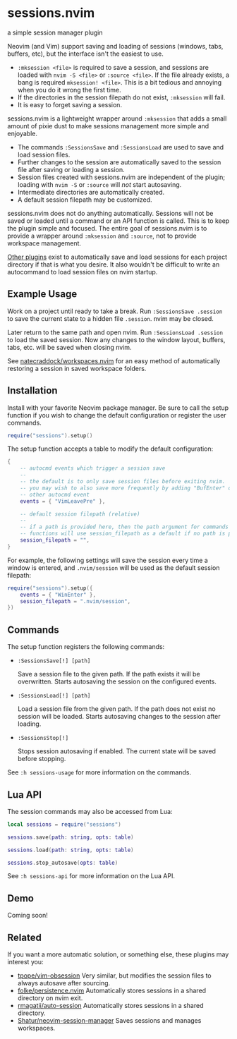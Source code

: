 # sessions.nvim

a simple session manager plugin

Neovim (and Vim) support saving and loading of sessions (windows, tabs, buffers,
etc), but the interface isn't the easiest to use.

* `:mksession <file>` is required to save a session, and sessions are loaded with `nvim
  -S <file>` or `:source <file>`. If the file already exists, a bang is required
  `mksession! <file>`. This is a bit tedious and annoying when you do it wrong
  the first time.
* If the directories in the session filepath do not exist, `:mksession` will
  fail.
* It is easy to forget saving a session.

sessions.nvim is a lightweight wrapper around `:mksession` that adds a small
amount of pixie dust to make sessions management more simple and enjoyable.

* The commands `:SessionsSave` and `:SessionsLoad` are used to save and load
  session files.
* Further changes to the session are automatically saved to the session file
  after saving or loading a session.
* Session files created with sessions.nvim are independent of the plugin;
  loading with `nvim -S` or `:source` will *not* start autosaving.
* Intermediate directories are automatically created.
* A default session filepath may be customized.

sessions.nvim does not do anything automatically. Sessions will not be saved or
loaded until a command or an API function is called. This is to keep the plugin
simple and focused. The entire goal of sessions.nvim is to provide a wrapper
around `:mksession` and `:source`, not to provide workspace management.

[Other plugins](#related) exist to automatically save and load sessions for each
project directory if that is what you desire. It also wouldn't be difficult to
write an autocommand to load session files on nvim startup.

## Example Usage

Work on a project until ready to take a break. Run `:SessionsSave .session` to
save the current state to a hidden file `.session`. nvim may be closed.

Later return to the same path and open nvim. Run `:SessionsLoad .session` to
load the saved session. Now any changes to the window layout, buffers, tabs,
etc. will be saved when closing nvim.

See
[natecraddock/workspaces.nvim](https://github.com/natecraddock/workspaces.nvim)
for an easy method of automatically restoring a session in saved workspace
folders.

## Installation

Install with your favorite Neovim package manager. Be sure to call the setup
function if you wish to change the default configuration or register the user
commands.

```lua
require("sessions").setup()
```

The setup function accepts a table to modify the default configuration:

```lua
{
    -- autocmd events which trigger a session save
    --
    -- the default is to only save session files before exiting nvim.
    -- you may wish to also save more frequently by adding "BufEnter" or any
    -- other autocmd event
    events = { "VimLeavePre" },

    -- default session filepath (relative)
    --
    -- if a path is provided here, then the path argument for commands and API
    -- functions will use session_filepath as a default if no path is provided.
    session_filepath = "",
}
```

For example, the following settings will save the session every time a window is
entered, and `.nvim/session` will be used as the default session filepath:

```lua
require("sessions").setup({
    events = { "WinEnter" },
    session_filepath = ".nvim/session",
})
```

## Commands

The setup function registers the following commands:

* `:SessionsSave[!] [path]`

  Save a session file to the given path. If the path exists it will be
  overwritten. Starts autosaving the session on the configured events.

* `:SessionsLoad[!] [path]`

  Load a session file from the given path. If the path does not exist no session
  will be loaded. Starts autosaving changes to the session after loading.

* `:SessionsStop[!]`

  Stops session autosaving if enabled. The current state will be saved before
  stopping.

See `:h sessions-usage` for more information on the commands.

## Lua API

The session commands may also be accessed from Lua:

```lua
local sessions = require("sessions")

sessions.save(path: string, opts: table)

sessions.load(path: string, opts: table)

sessions.stop_autosave(opts: table)
```

See `:h sessions-api` for more information on the Lua API.

## Demo

Coming soon!

## Related

If you want a more automatic solution, or something else, these plugins may interest you:

* [tpope/vim-obsession](https://github.com/tpope/vim-obsession) Very similar,
  but modifies the session files to always autosave after sourcing.
* [folke/persistence.nvim](https://github.com/folke/persistence.nvim)
  Automatically stores sessions in a shared directory on nvim exit.
* [rmagatii/auto-session](https://github.com/rmagatti/auto-session)
  Automatically stores sessions in a shared directory.
* [Shatur/neovim-session-manager](https://github.com/Shatur/neovim-session-manager)
  Saves sessions and manages workspaces.
